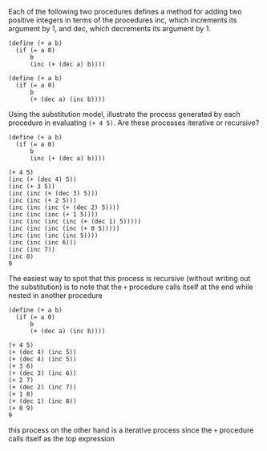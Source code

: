 Each of the following two procedures defines a method for adding two positive integers
in terms of the procedures inc, which increments its argument by 1, and dec,
which decrements its argument by 1.

    (define (+ a b)
      (if (= a 0)
          b
          (inc (+ (dec a) b))))

    (define (+ a b)
      (if (= a 0)
          b
          (+ (dec a) (inc b))))


Using the substitution model, illustrate the process generated by each procedure in
evaluating `(+ 4 5)`.
Are these processes iterative or recursive?

    (define (+ a b)
      (if (= a 0)
          b
          (inc (+ (dec a) b))))

    (+ 4 5)
    (inc (+ (dec 4) 5))
    (inc (+ 3 5))
    (inc (inc (+ (dec 3) 5)))
    (inc (inc (+ 2 5)))
    (inc (inc (inc (+ (dec 2) 5))))
    (inc (inc (inc (+ 1 5))))
    (inc (inc (inc (inc (+ (dec 1) 5)))))
    (inc (inc (inc (inc (+ 0 5)))))
    (inc (inc (inc (inc 5))))
    (inc (inc (inc 6)))
    (inc (inc 7))
    (inc 8)
    9

The easiest way to spot that this process is recursive (without writing out the substitution) is to note that
the `+` procedure calls itself at the end while nested in another procedure


    (define (+ a b)
      (if (= a 0)
          b
          (+ (dec a) (inc b))))

    (+ 4 5)
    (+ (dec 4) (inc 5))
    (+ (dec 4) (inc 5))
    (+ 3 6)
    (+ (dec 3) (inc 6))
    (+ 2 7)
    (+ (dec 2) (inc 7))
    (+ 1 8)
    (+ (dec 1) (inc 8))
    (+ 0 9)
    9

this process on the other hand is a iterative process since the `+` procedure calls itself as the top expression
